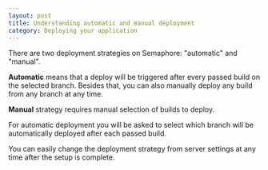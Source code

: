 ```yaml
---
layout: post
title: Understanding automatic and manual deployment
category: Deploying your application
---
```


There are two deployment strategies on Semaphore: "automatic" and "manual".

**Automatic** means that a deploy will be triggered after every passed build on
the selected branch. Besides that, you can also manually deploy any build from
any branch at any time.

**Manual** strategy requires manual selection of builds to deploy.

For automatic deployment you will be asked to select which branch will be
automatically deployed after each passed build.

You can easily change the deployment strategy from server settings at any time
after the setup is complete.

